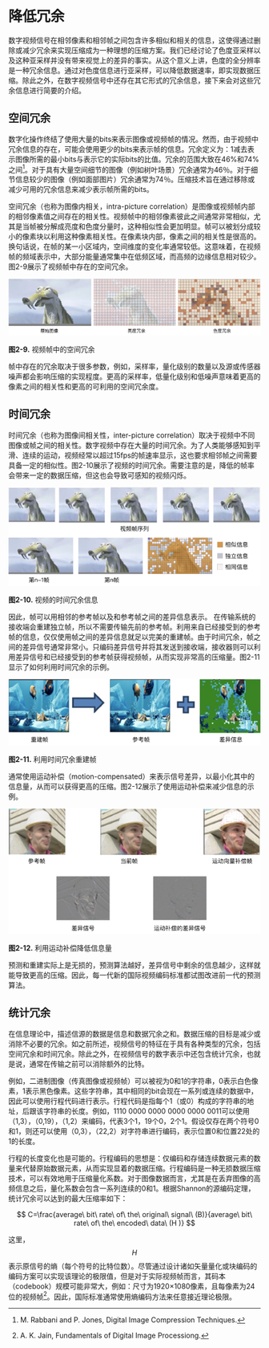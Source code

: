 # 降低冗余
数字视频信号在相邻像素和相邻帧之间包含许多相似和相关的信息，这使得通过删除或减少冗余来实现压缩成为一种理想的压缩方案。我们已经讨论了色度亚采样以及这种亚采样并没有带来视觉上的差异的事实。从这个意义上讲，色度的全分辨率是一种冗余信息。通过对色度信息进行亚采样，可以降低数据速率，即实现数据压缩。除此之外，在数字视频信号中还存在其它形式的冗余信息，接下来会对这些冗余信息进行简要的介绍。

## 空间冗余
数字化操作终结了使用大量的bits来表示图像或视频帧的情况。然而，由于视频中冗余信息的存在，可能会使用更少的bits来表示帧的信息。冗余定义为：1减去表示图像所需的最小bits与表示它的实际bits的比值。冗余的范围大致在46%和74%之间[^1]。对于具有大量空间细节的图像（例如树叶场景）冗余通常为46％。对于细节信息较少的图像（例如面部图片）冗余通常为74％。压缩技术旨在通过移除或减少可用的冗余信息来减少表示帧所需的bits。

空间冗余（也称为图像内相关，intra-picture correlation）是图像或视频帧内部的相邻像素值之间存在的相关性。视频帧中的相邻像素彼此之间通常非常相似，尤其是当帧被分解成亮度和色度分量时，这种相似性会更加明显。帧可以被划分成较小的像素块以利用这种像素相关性。在像素块内部，像素之间的相关性是很高的。换句话说，在帧的某一小区域内，空间维度的变化率通常较低。这意味着，在视频帧的频域表示中，大部分能量通常集中在低频区域，而高频的边缘信息相对较少。图2-9展示了视频帧中存在的空间冗余。

![](../images/2_9.png)

**图2-9.** 视频帧中的空间冗余

帧中存在的冗余取决于很多参数，例如，采样率，量化级别的数量以及源或传感器噪声都会影响压缩的实现程度。更高的采样率，低量化级别和低噪声意味着更高的像素之间的相关性和更高的可利用的空间冗余度。

## 时间冗余
时间冗余（也称为图像间相关性，inter-picture correlation）取决于视频中不同图像或帧之间的相关性。数字视频中存在大量的时间冗余。为了人类能够感知到平滑、连续的运动，视频经常以超过15fps的帧速率显示，这也要求相邻帧之间需要具备一定的相似性。图2-10展示了视频的时间冗余。需要注意的是，降低的帧率会带来一定的数据压缩，但这也会导致可感知的视频闪烁。

![](../images/2_10.png)

**图2-10.** 视频的时间冗余信息

因此，帧可以用相邻的参考帧以及和参考帧之间的差异信息表示。 在传输系统的接收端会重建独立帧，所以不需要传输先前的参考帧。利用来自已经接受到的参考帧的信息，仅仅使用帧之间的差异信息就足以完美的重建帧。由于时间冗余，帧之间的差异信号通常非常小。只编码差异信号并将其发送到接收端，接收器则可以利用差异信号和已经接受到的参考帧获得视频帧，从而实现非常高的压缩量。图2-11显示了如何利用时间冗余的示例。

![](../images/2_11.png)

**图2-11.** 利用时间冗余重建帧

通常使用运动补偿（motion-compensated）来表示信号差异，以最小化其中的信息量，从而可以获得更高的压缩。图2-12展示了使用运动补偿来减少信息的示例。

![](../images/2_12.png)

**图2-12.** 利用运动补偿降低信息量

预测和重建实际上是无损的，预测算法越好，差异信号中剩余的信息越少，这样就能导致更高的压缩。因此，每一代新的国际视频编码标准都试图改进前一代的预测算法。

## 统计冗余
在信息理论中，描述信源的数据是信息和数据冗余之和。数据压缩的目标是减少或消除不必要的冗余。如之前所述，视频信号的特征在于具有各种类型的冗余，包括空间冗余和时间冗余。除此之外，在视频信号的数字表示中还包含统计冗余，也就是说，通常在传输之前可以消除额外的比特。

例如，二进制图像（传真图像或视频帧）可以被视为0和1的字符串，0表示白色像素，1表示黑色像素。这些字符串，其中相同的bit会现在一系列或连续的数据中，因此可以使用行程代码进行表示。行程代码是指每个1（或0）构成的字符串的地址，后跟该字符串的长度。例如，1110 0000 0000 0000 0000 0011可以使用（1,3），（0,19），（1,2）来编码，代表3个1，19个0，2个1。假设仅存在两个符号0和1，则还可以使用（0,3），（22,2）对字符串进行编码，表示位置0和位置22处的1的长度。

行程的长度变化也是可能的。行程编码的思想是：仅编码和存储连续数据元素的数量来代替原始数据元素，从而实现显着的数据压缩。行程编码是一种无损数据压缩技术，可以有效地用于压缩量化系数。对于图像数据而言，尤其是在丢弃图像的高频信息之后，量化系数会包含一系列连续的0和1。根据Shannon的源编码定理，统计冗余可以达到的最大压缩率如下：

$$
C=\frac{average\ bit\ rate\ of\ the\ original\ signal\ (B)}{average\ bit\ rate\ of\ the\ encoded\ data\ (H )}
$$

这里，$$H$$表示原信号的熵（每个符号的比特位数）。尽管通过设计诸如矢量量化或块编码的编码方案可以实现该理论的极限值，但是对于实际视频帧而言，其码本（codebook）规模可能非常大，例如：尺寸为1920×1080像素，且每像素为24位的视频帧[^2]。因此，国际标准通常使用熵编码方法来任意接近理论极限。

[^1]: M. Rabbani and P. Jones, Digital Image Compression Techniques.

[^2]: A. K. Jain, Fundamentals of Digital Image Processiong.

